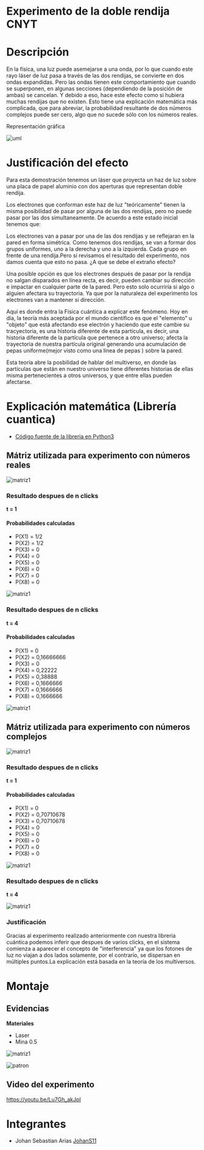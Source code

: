 # Experimento de la doble rendija CNYT

# Descripción

En la física, una luz puede asemejarse a una onda, por lo que cuando este rayo láser de luz pasa a través de las dos rendijas, se convierte en dos ondas expandidas. Pero las ondas tienen este comportamiento que cuando se superponen, en algunas secciones (dependiendo de la posición de ambas) se cancelan. Y debido a eso, hace este efecto como si hubiera muchas rendijas que no existen. Esto tiene una explicación matemática más complicada, que para abreviar, la probabilidad resultante de dos números complejos puede ser cero, algo que no sucede sólo con los números reales.

Representación gráfica

![uml](img/doble.jpg)

# Justificación del efecto

Para esta demostración tenemos un láser que proyecta un haz de luz sobre una placa de papel aluminio con dos aperturas que representan doble rendija.

Los electrones  que conforman este haz de luz "teóricamente" tienen la misma posibilidad de pasar por alguna de las dos rendijas, 
pero no puede pasar por las dos simultaneamente. De acuerdo a este estado inicial tenemos que:

Los electrones van a pasar por una de las dos rendijas y se reflejaran en la pared en forma simétrica. Como tenemos dos rendijas, se van a formar dos grupos uniformes, uno a la derecha y uno a la izquierda. Cada grupo en frente de una rendija.Pero si revisamos el resultado del experimento, nos damos cuenta que esto no pasa. ¿A que se debe el extraño efecto?

Una posible opción es que los electrones después de pasar por la rendija no salgan disparados en línea recta, es decir, pueden cambiar su dirección e impactar en cualquier parte de la pared. Pero esto solo ocurriría si algo o alguien afectara su trayectoria. Ya que por la naturaleza del experimento los electrones van a mantener si dirección.

Aquí es donde entra la Física cuántica a explicar este fenómeno. Hoy en día, la teoría más aceptada por el mundo científico es que el "elemento" u "objeto" que está afectando ese electrón y haciendo que este cambie su tracyectoria, es una historia diferente de esta partícula, es decir, una historia diferente de la partícula que pertenece a otro universo; afecta la trayectoria de nuestra partícula original generando una acumulación de pepas uniforme(mejor visto como una línea de pepas ) sobre la pared.

Esta teoría abre la posbilidad de hablar del multiverso, en donde las partículas que están en nuestro universo tiene diferentes historias de ellas misma pertenecientes a otros universos, y que entre ellas pueden afectarse.


# Explicación matemática (Librería cuantica)

* [Código fuente de la libreria en Python3](https://github.com/JohanS11/ComplexCalculator)

## Mátriz utilizada para experimento con números reales

  ![matriz1](img/matriz1.jpg)
  
### Resultado despues de n clicks

**t = 1**

#### Probabilidades calculadas

* P(X1) = 1/2
* P(X2) = 1/2
* P(X3) = 0
* P(X4) = 0
* P(X5) = 0
* P(X6) = 0
* P(X7) = 0
* P(X8) = 0

![matriz1](img/res1.jpg)

### Resultado despues de n clicks

**t = 4**

#### Probabilidades calculadas

* P(X1) = 0
* P(X2) = 0,16666666
* P(X3) = 0
* P(X4) = 0,22222
* P(X5) = 0,38888
* P(X6) = 0,1666666
* P(X7) = 0,1666666
* P(X8) = 0,1666666

![matriz1](img/res4clicks.jpg)

## Mátriz utilizada para experimento con números complejos

 ![matriz1](img/matriz2.jpg)
  
### Resultado despues de n clicks

**t = 1**

#### Probabilidades calculadas

* P(X1) = 0
* P(X2) = 0,70710678
* P(X3) = 0,70710678
* P(X4) = 0
* P(X5) = 0
* P(X6) = 0
* P(X7) = 0
* P(X8) = 0

![matriz1](img/res1ima.jpg)

### Resultado despues de n clicks

**t = 4**

![matriz1](img/res4ima.jpg)

### Justificación

Gracias al experimento realizado anteriormente con nuestra librería cuántica podemos inferir que despues de varios clicks, en el sistema comienza a aparecer el concepto de "interferencia" ya que los  fotones de luz no viajan a dos lados solamente, por el contrario, se dispersan en múltiples puntos.La explicación está basada en la teoría de los multiversos.

# Montaje

## Evidencias

**Materiales**

- Laser
- Mina 0.5


![matriz1](img/laser.jpeg)

![patron](img/patron.jpg)

## Video del experimento

https://youtu.be/Lu7Gh_akJpI

# Integrantes

* Johan Sebastian Arias [JohanS11](https://github.com/JohanS11)


 
  




